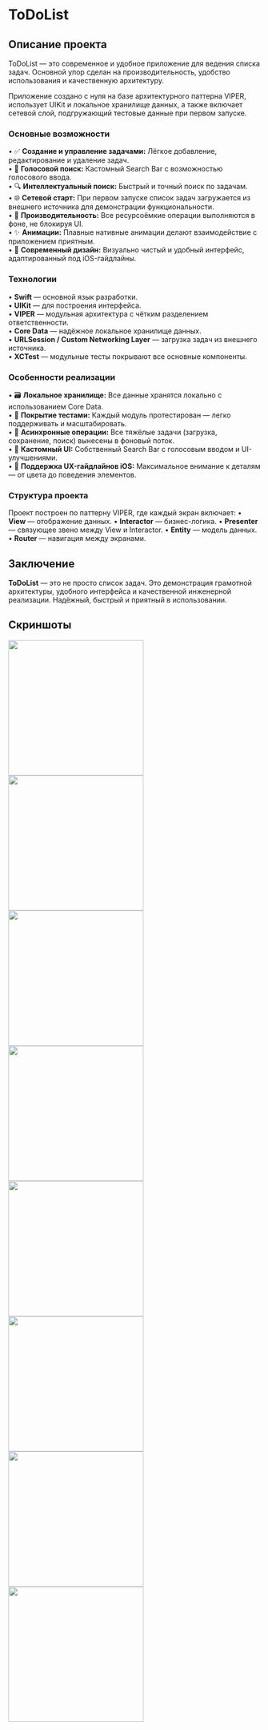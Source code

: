 # ToDoList

## Описание проекта

ToDoList — это современное и удобное приложение для ведения списка задач. Основной упор сделан на производительность, удобство использования и качественную архитектуру.

Приложение создано с нуля на базе архитектурного паттерна VIPER, использует UIKit и локальное хранилище данных, а также включает сетевой слой, подгружающий тестовые данные при первом запуске.

### Основные возможности

• ✅ **Создание и управление задачами:** Лёгкое добавление, редактирование и удаление задач. </br>
• 🎤 **Голосовой поиск:** Кастомный Search Bar с возможностью голосового ввода. </br>
• 🔍 **Интеллектуальный поиск:** Быстрый и точный поиск по задачам. </br>
• 🌐 **Сетевой старт:** При первом запуске список задач загружается из внешнего источника для демонстрации функциональности. </br>
• 🌙 **Производительность:** Все ресурсоёмкие операции выполняются в фоне, не блокируя UI. </br>
• ✨ **Анимации:** Плавные нативные анимации делают взаимодействие с приложением приятным. </br>
• 🎨 **Современный дизайн:** Визуально чистый и удобный интерфейс, адаптированный под iOS-гайдлайны.

### Технологии

• **Swift** — основной язык разработки. </br>
• **UIKit** — для построения интерфейса. </br>
• **VIPER** — модульная архитектура с чётким разделением ответственности. </br>
• **Core Data** — надёжное локальное хранилище данных. </br>
• **URLSession / Custom Networking Layer** — загрузка задач из внешнего источника. </br>
• **XCTest** — модульные тесты покрывают все основные компоненты.

### Особенности реализации

• 🗃 **Локальное хранилище:** Все данные хранятся локально с использованием Core Data. </br>
• 🧪 **Покрытие тестами:** Каждый модуль протестирован — легко поддерживать и масштабировать. </br>
• 🔄 **Асинхронные операции:** Все тяжёлые задачи (загрузка, сохранение, поиск) вынесены в фоновый поток. </br>
• 🧭 **Кастомный UI:** Собственный Search Bar с голосовым вводом и UI-улучшениями. </br>
• 📱 **Поддержка UX-гайдлайнов iOS:** Максимальное внимание к деталям — от цвета до поведения элементов.

### Структура проекта

Проект построен по паттерну VIPER, где каждый экран включает:
• **View** — отображение данных.
• **Interactor** — бизнес-логика.
• **Presenter** — связующее звено между View и Interactor.
• **Entity** — модель данных.
• **Router** — навигация между экранами.

## Заключение

**ToDoList** — это не просто список задач. Это демонстрация грамотной архитектуры, удобного интерфейса и качественной инженерной реализации. Надёжный, быстрый и приятный в использовании.

## Скриншоты

<img src="Screenshots/1.png" width="270"> <img src="Screenshots/2.png" width="270"> <img src="Screenshots/3.png" width="270"> 
<img src="Screenshots/4.png" width="270"> <img src="Screenshots/5.png" width="270"> <img src="Screenshots/6.png" width="270">
<img src="Screenshots/7.png" width="270"> <img src="Screenshots/8.png" width="270"> 
